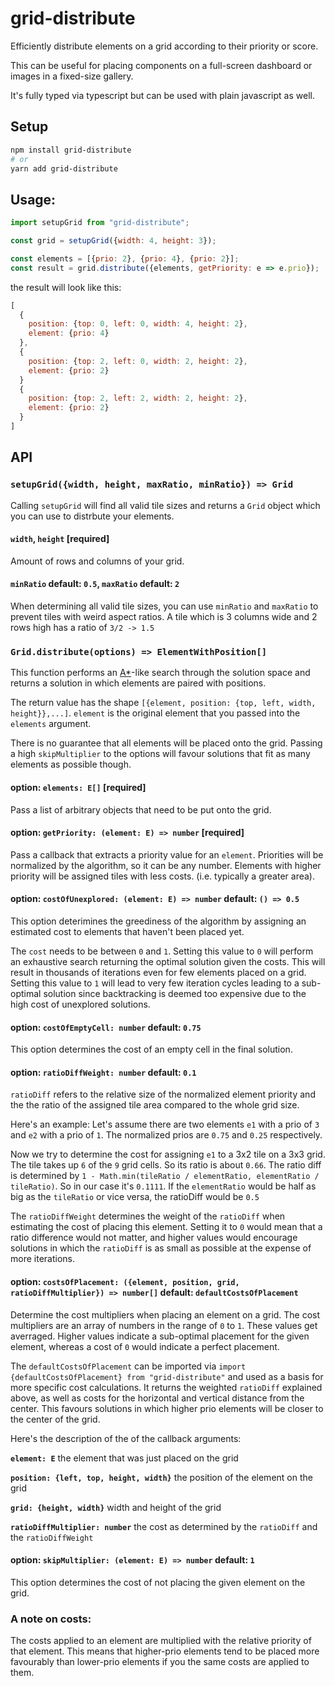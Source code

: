 # grid-distribute

Efficiently distribute elements on a grid according to their priority or score.

This can be useful for placing components on a full-screen dashboard or images in a fixed-size gallery.

It's fully typed via typescript but can be used with plain javascript as well.

## Setup

```sh
npm install grid-distribute
# or
yarn add grid-distribute
```

## Usage:

```js
import setupGrid from "grid-distribute";

const grid = setupGrid({width: 4, height: 3});

const elements = [{prio: 2}, {prio: 4}, {prio: 2}];
const result = grid.distribute({elements, getPriority: e => e.prio});
```

the result will look like this:

```js
[
  {
    position: {top: 0, left: 0, width: 4, height: 2},
    element: {prio: 4}
  },
  {
    position: {top: 2, left: 0, width: 2, height: 2},
    element: {prio: 2}
  }
  {
    position: {top: 2, left: 2, width: 2, height: 2},
    element: {prio: 2}
  }
]
```

## API

### `setupGrid({width, height, maxRatio, minRatio}) => Grid`

Calling `setupGrid` will find all valid tile sizes and returns a `Grid` object which you can use to distrbute your elements.

#### `width`, `height` [required]

Amount of rows and columns of your grid.

#### `minRatio` default: `0.5`, `maxRatio` default: `2`

When determining all valid tile sizes, you can use `minRatio` and `maxRatio` to prevent tiles with weird aspect ratios. A tile which is 3 columns wide and 2 rows high has a ratio of `3/2 -> 1.5`

### `Grid.distribute(options) => ElementWithPosition[]`

This function performs an [A*](https://en.wikipedia.org/wiki/A*_search_algorithm)-like search through the solution space and returns a solution in which elements are paired with positions.

The return value has the shape `[{element, position: {top, left, width, height}},...]`. `element` is the original element that you passed into the `elements` argument.

There is no guarantee that all elements will be placed onto the grid. Passing a high `skipMultiplier` to the options will favour solutions that fit as many elements as possible though.

#### option: `elements: E[]` [required]

Pass a list of arbitrary objects that need to be put onto the grid.

#### option: `getPriority: (element: E) => number` [required]

Pass a callback that extracts a priority value for an `element`. Priorities will be normalized by the algorithm, so it can be any number. Elements with higher priority will be assigned tiles with less costs. (i.e. typically a greater area).

#### option: `costOfUnexplored: (element: E) => number` default: `() => 0.5`

This option deterimines the greediness of the algorithm by assigning an estimated cost to elements that haven't been placed yet.

The `cost` needs to be between `0` and `1`. Setting this value to `0` will perform an exhaustive search returning the optimal solution given the costs. This will result in thousands of iterations even for few elements placed on a grid. Setting this value to `1` will lead to very few iteration cycles leading to a sub-optimal solution since backtracking is deemed too expensive due to the high cost of unexplored solutions.

#### option: `costOfEmptyCell: number` default: `0.75`

This option determines the cost of an empty cell in the final solution.

#### option: `ratioDiffWeight: number` default: `0.1`

`ratioDiff` refers to the relative size of the normalized element priority and the the ratio of the assigned tile area compared to the whole grid size.

Here's an example: Let's assume there are two elements `e1` with a prio of `3` and `e2` with a prio of `1`. The normalized prios are `0.75` and `0.25` respectively.

Now we try to determine the cost for assigning `e1` to a 3x2 tile on a 3x3 grid.
The tile takes up `6` of the `9` grid cells. So its ratio is about `0.66`. The ratio diff is determined by `1 - Math.min(tileRatio / elementRatio, elementRatio / tileRatio)`. So in our case it's `0.1111`. If the `elementRatio` would be half as big as the `tileRatio` or vice versa, the ratioDiff would be `0.5`

The `ratioDiffWeight` determines the weight of the `ratioDiff` when estimating the cost of placing this element. Setting it to `0` would mean that a ratio difference would not matter, and higher values would encourage solutions in which the `ratioDiff` is as small as possible at the expense of more iterations.

#### option: `costsOfPlacement: ({element, position, grid, ratioDiffMultiplier}) => number[]` default: `defaultCostsOfPlacement`

Determine the cost multipliers when placing an element on a grid. The cost multipliers are an array of numbers in the range of `0` to `1`. These values get averraged. Higher values indicate a sub-optimal placement for the given element, whereas a cost of `0` would indicate a perfect placement.

The `defaultCostsOfPlacement` can be imported via `import {defaultCostsOfPlacement} from "grid-distribute"` and used as a basis for more specific cost calculations. It returns the weighted `ratioDiff` explained above, as well as costs for the horizontal and vertical distance from the center. This favours solutions in which higher prio elements will be closer to the center of the grid.

Here's the description of the of the callback arguments:

**`element: E`** the element that was just placed on the grid

**`position: {left, top, height, width}`** the position of the element on the grid

**`grid: {height, width}`** width and height of the grid

**`ratioDiffMultiplier: number`** the cost as determined by the `ratioDiff` and the `ratioDiffWeight`

#### option: `skipMultiplier: (element: E) => number` default: `1`

This option determines the cost of not placing the given element on the grid.

### A note on costs:

The costs applied to an element are multiplied with the relative priority of that element. This means that higher-prio elements tend to be placed more favourably than lower-prio elements if you the same costs are applied to them.
